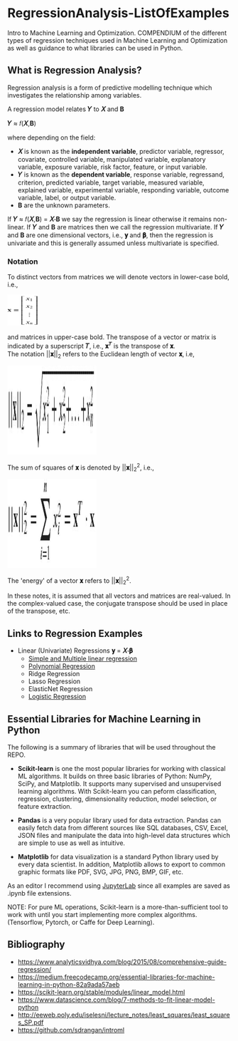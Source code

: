 # RegressionAnalysis-ListOfExamples
Intro to Machine Learning and Optimization. COMPENDIUM of the different types of regression techniques used in Machine Learning and Optimization as well as guidance to what libraries can be used in Python.

## What is Regression Analysis?
Regression analysis is a form of predictive modelling technique which investigates the relationship among variables. 

A regression model relates **𝑌** to **𝑋** and **Β**

**𝑌** ≈ 𝑓(**𝑋**,**Β**) 

where depending on the field: <br>
- **𝑋** is known as the **independent variable**, predictor variable, regressor, covariate, controlled variable, manipulated variable, explanatory variable, exposure variable, risk factor, feature, or input variable.
- **𝑌** is known as the **dependent variable**, response variable, regressand, criterion, predicted variable, target variable, measured variable, explained variable, experimental variable, responding variable, outcome variable, label, or output variable.
- **Β** are the unknown parameters.

If **𝑌** ≈ 𝑓(**𝑋**,**Β**) = **𝑋⋅Β** we say the regression is linear otherwise it remains non-linear. If **𝑌** and **Β** are matrices then we call the regression multivariate. If **𝑌** and **Β** are one dimensional vectors, i.e.,  **𝐲** and **𝛃**, then the regression is univariate and this is generally assumed unless multivariate is specified.

### Notation
To distinct vectors from matrices we will denote vectors in lower-case bold, i.e.,

<p align="left"><img src="./README_Images/vecx.JPG" height="70" width="70"></p>

and matrices in upper-case bold. The transpose of a vector or matrix is indicated by a superscript **𝑇**, i.e., **𝐱**<sup>**𝑇**</sup> is the transpose of **𝐱**.<br>
The notation ||**𝐱**||<sub>2</sub> refers to the Euclidean length of vector **𝐱**, i.e,

<p align="left"><img src="./README_Images/EuclDist.JPG" height="200" width="200"></p>

The sum of squares of **𝐱** is denoted by ||**𝐱**||<sub>2</sub><sup>2</sup>, i.e.,

<p align="left"><img src="./README_Images/Norm2.JPG" height="200" width="200"></p>

The 'energy' of a vector **𝐱** refers to ||**𝐱**||<sub>2</sub><sup>2</sup>.

In these notes, it is assumed that all vectors and matrices are real-valued. In the complex-valued case, the conjugate transpose should be used in place of the transpose, etc.

## Links to Regression Examples
- Linear (Univariate) Regressions **𝐲** = **𝑋⋅𝛃**
    - [Simple and Multiple linear regression](./Simple_And_Multiple_Linear_Regression)
    - [Polynomial Regression](./Polynomial_Regression)  
    - Ridge Regression
    - Lasso Regression
    - ElasticNet Regression
    - [Logistic Regression](./Logistic_Regression)

## Essential Libraries for Machine Learning in Python
The following is a summary of libraries that will be used throughout the REPO. 

- **Scikit-learn** is one the most popular libraries for working with classical ML algorithms. It builds on three basic libraries of Python: NumPy, SciPy, and Matplotlib.  It supports many supervised and unsupervised learning algorithms. With Scikit-learn you can peform classification, regression, clustering, dimensionality reduction, model selection, or feature extraction.

- **Pandas** is a very popular library used for data extraction. Pandas can easily fetch data from different sources like SQL databases, CSV, Excel, JSON files and manipulate the data into high-level data structures which are simple to use as well as intuitive.

- **Matplotlib** for data visualization is a standard Python library used by every data scientist. In addition, Matplotlib allows to export to common graphic formats like PDF, SVG, JPG, PNG, BMP, GIF, etc.

As an editor I recommend using [JupyterLab](https://jupyterlab.readthedocs.io/en/stable/getting_started/overview.html#) since all examples are saved as .ipynb file extensions.

NOTE: For pure ML operations, Scikit-learn is a more-than-sufficient tool to work with until you start implementing more complex algorithms. (Tensorflow, Pytorch, or Caffe for Deep Learning).

## Bibliography
- https://www.analyticsvidhya.com/blog/2015/08/comprehensive-guide-regression/
- https://medium.freecodecamp.org/essential-libraries-for-machine-learning-in-python-82a9ada57aeb
- https://scikit-learn.org/stable/modules/linear_model.html
- https://www.datascience.com/blog/7-methods-to-fit-linear-model-python
- http://eeweb.poly.edu/iselesni/lecture_notes/least_squares/least_squares_SP.pdf
- https://github.com/sdrangan/introml
